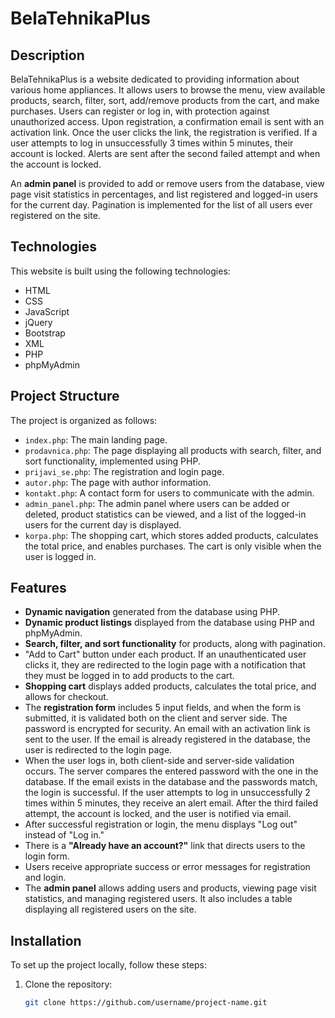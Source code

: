 # BelaTehnikaPlus

## Description
BelaTehnikaPlus is a website dedicated to providing information about various home appliances. It allows users to browse the menu, view available products, search, filter, sort, add/remove products from the cart, and make purchases. Users can register or log in, with protection against unauthorized access. Upon registration, a confirmation email is sent with an activation link. Once the user clicks the link, the registration is verified. If a user attempts to log in unsuccessfully 3 times within 5 minutes, their account is locked. Alerts are sent after the second failed attempt and when the account is locked.

An **admin panel** is provided to add or remove users from the database, view page visit statistics in percentages, and list registered and logged-in users for the current day. Pagination is implemented for the list of all users ever registered on the site.

## Technologies
This website is built using the following technologies:
- HTML
- CSS
- JavaScript
- jQuery
- Bootstrap
- XML
- PHP
- phpMyAdmin

## Project Structure
The project is organized as follows:

- `index.php`: The main landing page.
- `prodavnica.php`: The page displaying all products with search, filter, and sort functionality, implemented using PHP.
- `prijavi_se.php`: The registration and login page.
- `autor.php`: The page with author information.
- `kontakt.php`: A contact form for users to communicate with the admin.
- `admin_panel.php`: The admin panel where users can be added or deleted, product statistics can be viewed, and a list of the logged-in users for the current day is displayed.
- `korpa.php`: The shopping cart, which stores added products, calculates the total price, and enables purchases. The cart is only visible when the user is logged in.

## Features
- **Dynamic navigation** generated from the database using PHP.
- **Dynamic product listings** displayed from the database using PHP and phpMyAdmin.
- **Search, filter, and sort functionality** for products, along with pagination.
- "Add to Cart" button under each product. If an unauthenticated user clicks it, they are redirected to the login page with a notification that they must be logged in to add products to the cart.
- **Shopping cart** displays added products, calculates the total price, and allows for checkout.
- The **registration form** includes 5 input fields, and when the form is submitted, it is validated both on the client and server side. The password is encrypted for security. An email with an activation link is sent to the user. If the email is already registered in the database, the user is redirected to the login page.
- When the user logs in, both client-side and server-side validation occurs. The server compares the entered password with the one in the database. If the email exists in the database and the passwords match, the login is successful. If the user attempts to log in unsuccessfully 2 times within 5 minutes, they receive an alert email. After the third failed attempt, the account is locked, and the user is notified via email.
- After successful registration or login, the menu displays "Log out" instead of "Log in."
- There is a **"Already have an account?"** link that directs users to the login form.
- Users receive appropriate success or error messages for registration and login.
- The **admin panel** allows adding users and products, viewing page visit statistics, and managing registered users. It also includes a table displaying all registered users on the site.

## Installation
To set up the project locally, follow these steps:

1. Clone the repository:
   ```bash
   git clone https://github.com/username/project-name.git
